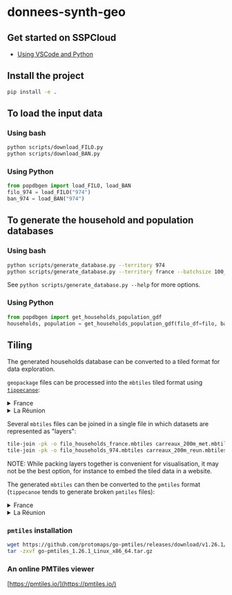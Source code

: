 # donnees-synth-geo

## Get started on SSPCloud
- [Using VSCode and Python](https://datalab.sspcloud.fr/launcher/ide/vscode-python?name=vscode-python&version=2.2.4&s3=region-ec97c721&init.personalInit=«https%3A%2F%2Fraw.githubusercontent.com%2FInseeFrLab%2Fdata-reconstructio-from-tiles%2Frefs%2Fheads%2Fmain%2Finit-scripts%2Fvscode-python.sh»)

## Install the project
```sh
pip install -e .
```

## To load the input data

### Using bash
```sh
python scripts/download_FILO.py
python scripts/download_BAN.py
```

### Using Python
```python
from popdbgen import load_FILO, load_BAN
filo_974 = load_FILO("974")
ban_974 = load_BAN("974")
```


## To generate the household and population databases

### Using bash

```sh
python scripts/generate_database.py --territory 974
python scripts/generate_database.py --territory france --batchsize 100_000
```
See `python scripts/generate_database.py --help` for more options.

### Using Python
```python
from popdbgen import get_households_population_gdf
households, population = get_households_population_gdf(filo_df=filo, ban_df=ban)
```

## Tiling

The generated households database can be converted to a tiled format for data exploration.

`geopackage` files can be processed into the `mbtiles` tiled format using [`tippecanoe`](https://github.com/mapbox/tippecanoe):
<details>
  <summary> France </summary>

```sh
ogr2ogr -f GeoJSONSeq /vsistdout/ households_france.gpkg | tippecanoe -z15 --drop-densest-as-needed -P -o households_france.mbtiles -l households
ogr2ogr -f GeoJSONSeq /vsistdout/ carreaux_200m_met.gpkg | tippecanoe -z15 --drop-densest-as-needed -P -o carreaux_200m_met.mbtiles -l filo
```
</details>

<details>
  <summary> La Réunion </summary>

```sh
ogr2ogr -f GeoJSONSeq /vsistdout/ households_974.gpkg | tippecanoe -z15 --drop-densest-as-needed -P -o households_974.mbtiles -l households
ogr2ogr -f GeoJSONSeq /vsistdout/ carreaux_200m_reun.gpkg | tippecanoe -z15 --drop-densest-as-needed -P -o carreaux_200m_reun.mbtiles -l filo
```
</details>

Several `mbtiles` files can be joined in a single file in which datasets are represented as "layers":
```sh
tile-join -pk -o filo_households_france.mbtiles carreaux_200m_met.mbtiles households_france.mbtiles
tile-join -pk -o filo_households_974.mbtiles carreaux_200m_reun.mbtiles households_974.mbtiles
```
NOTE: While packing layers together is convenient for visualisation, it may not be the best option, for instance to embed the tiled data in a website.

The generated `mbtiles` can then be converted to the `pmtiles` format (`tippecanoe` tends to generate broken `pmtiles` files):
<details>
  <summary> France </summary>

```sh
pmtiles convert households_france.mbtiles households_france.pmtiles
pmtiles convert carreaux_200m_met.mbtiles carreaux_200m_met.pmtiles
pmtiles convert filo_households_france.mbtiles filo_households_france.pmtiles
```
</details>

<details>
  <summary> La Réunion </summary>

```sh
pmtiles convert households_974.mbtiles households_974.pmtiles
pmtiles convert carreaux_200m_reun.mbtiles carreaux_200m_reun.pmtiles
pmtiles convert filo_households_974.mbtiles filo_households_974.pmtiles
```
</details>

### `pmtiles` installation

```sh
wget https://github.com/protomaps/go-pmtiles/releases/download/v1.26.1/go-pmtiles_1.26.1_Linux_x86_64.tar.gz
tar -zxvf go-pmtiles_1.26.1_Linux_x86_64.tar.gz
```

### An online PMTiles viewer

[https://pmtiles.io/](https://pmtiles.io/)
